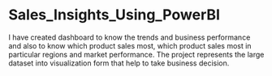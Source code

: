 # Sales_Insights_Using_PowerBI
I have created dashboard to know the trends and business performance and also to know which product sales most, which product sales most in particular regions and market performance. The project represents the large dataset into visualization form that help to take business decision.
